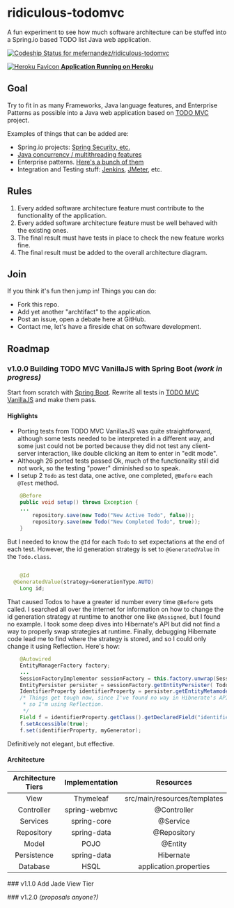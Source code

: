 # ridiculous-todomvc

A fun experiment to see how much software architecture can be stuffed into a Spring.io based TODO list Java web application.

[ ![Codeship Status for mefernandez/ridiculous-todomvc](https://www.codeship.io/projects/01bf8030-448c-0132-c733-5ea9e4cf64c6/status)](https://www.codeship.io/projects/44841)

[ ![Heroku Favicon](https://github.com/heroku/favicon/raw/master/favicon.iconset/icon_32x32.png) **Application Running on Heroku**](https://pure-hamlet-7867.herokuapp.com/)

## Goal

Try to fit in as many Frameworks, Java language features, and Enterprise Patterns as possible into a Java web application based on [TODO MVC](http://todomvc.com/) project.

Examples of things that can be added are: 
- Spring.io projects: [Spring Security, etc.](http://spring.io/docs)
- [Java concurrency / multithreading features](http://docs.oracle.com/javase/tutorial/essential/concurrency/)
- Enterprise patterns. [Here's a bunch of them](http://martinfowler.com/articles/enterprisePatterns.html)
- Integration and Testing stuff: [Jenkins](http://jenkins-ci.org/), [JMeter](http://jmeter.apache.org/), etc.

## Rules

1. Every added software architecture feature must contribute to the functionality of the application.
2. Every added software architecture feature must be well behaved with the existing ones.
3. The final result must have tests in place to check the new feature works fine.
4. The final result must be added to the overall architecture diagram.

## Join

If you think it's fun then jump in! 
Things you can do:
- Fork this repo.
- Add yet another "archtifact" to the application.
- Post an issue, open a debate here at GitHub.
- Contact me, let's have a fireside chat on software development.

## Roadmap

### v1.0.0 Building TODO MVC VanillaJS with Spring Boot _(work in progress)_

Start from scratch with [Spring Boot](http://projects.spring.io/spring-boot/).
Rewrite all tests in [TODO MVC VanillaJS](https://github.com/tastejs/todomvc/tree/gh-pages/examples/vanillajs) and make them pass.

#### Highlights
- Porting tests from TODO MVC VanillasJS was quite straightforward, although some tests needed to be interpreted in a different way, and some just could not be ported because they did not test any client-server interaction, like double clicking an item to enter in "edit mode".
- Although 26 ported tests passed Ok, much of the functionality still did not work, so the testing "power" diminished so to speak.
- I setup 2 `Todo` as test data, one active, one completed, `@Before` each `@Test` method. 
```java
	@Before
	public void setup() throws Exception {
    ...
		repository.save(new Todo("New Active Todo", false));
		repository.save(new Todo("New Completed Todo", true));
	}
```
But I needed to know the `@Id` for each `Todo` to set expectations at the end of each test. However, the id generation strategy is set to `@GeneratedValue` in the `Todo.class`. 
```java
	
	@Id
  @GeneratedValue(strategy=GenerationType.AUTO)
	Long id;
````
That caused Todos to have a greater id number every time `@Before` gets called. I searched all over the internet for information on how to change the id generation strategy at runtime to another one like `@Assigned`, but I found no example. I took some deep dives into Hibernate's API but did not find a way to properly swap strategies at runtime. Finally, debugging Hibernate code lead me to find where the strategy is stored, and so I could only change it using Reflection. Here's how:
```java
	@Autowired
	EntityManagerFactory factory;
	...
	SessionFactoryImplementor sessionFactory = this.factory.unwrap(SessionFactoryImplementor.class);
	EntityPersister persister = sessionFactory.getEntityPersister( Todo.class.getName() );
	IdentifierProperty identifierProperty = persister.getEntityMetamodel().getIdentifierProperty();
	/* Things get tough now, since I've found no way in Hibnerate's API to set a different Generator,
	 * so I'm using Reflection.
	 */
	Field f = identifierProperty.getClass().getDeclaredField("identifierGenerator");
	f.setAccessible(true);
	f.set(identifierProperty, myGenerator);
```
Definitively not elegant, but effective.

#### Architecture

|Architecture Tiers|Implementation      |Resources                               |
|:----------------:|:------------------:|:--------------------------------------:|
|View              |Thymeleaf           |src/main/resources/templates            |
|Controller        |spring-webmvc       |@Controller                             |
|Services          |spring-core         |@Service                                |
|Repository        |spring-data         |@Repository                             |
|Model             |POJO                |@Entity                                 |
|Persistence       |spring-data         |Hibernate                               |
|Database          |HSQL                |application.properties                  |


### v1.1.0 Add Jade View Tier

### v1.2.0 _(proposals anyone?)_

